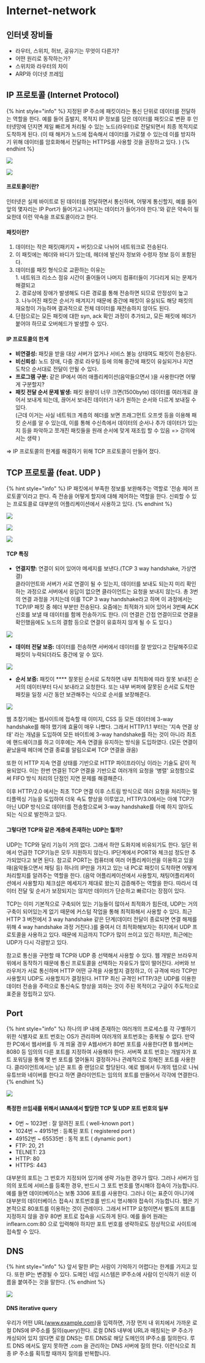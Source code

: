 # Internet-network

## 인터넷 장비들

* 라우터, 스위치, 허브, 공유기는 무엇이 다른가?
* 어떤 원리로 동작하는가?
* 스위치와 라우터의 차이
* ARP와 이더넷 프레임

## IP 프로토콜 (Internet Protocol)

{% hint style="info" %}
지정된 IP 주소에 패킷이라는 통신 단위로 데이터를 전달하는 역할을 한다. 예를 들어 출발지, 목적지 IP 정보를 담은 데이터를 패킷으로 변환 후 인터넷망에 던지면 제일 빠르게 처리될 수 있는 노드(라우터)로 전달되면서 최종 목적지로 도착하게 된다. (이 때 해커가 노드에 접속해서 데이터를 가로챌 수 있는데 이를 방지하기 위해 데이터를 암호화해서 전달하는 HTTPS를 사용할 것을 권장하고 있다. )
{% endhint %}

![](<../.gitbook/assets/1 (2) (1).png>)

![](<../.gitbook/assets/1 (4).png>)

#### 프로토콜이란?

인터넷은 실제 바이트로 된 데이터를 전달하면서 통신하며, 어떻게 통신할지, 예를 들어 앞의 몇자리는 IP Port가 들어가고 나머지는 데이터가 들어가야 한다.'와 같은 약속이 필요한데 이런 약속을 프로토콜이라고 한다.

#### 패킷이란?

1. 데이터는 작은 패킷(패키지 + 버킷)으로 나뉘어 네트워크로 전송된다.
2. 이 패킷에는 헤더와 바디가 있는데, 헤더에 발신자 정보와 수령자 정보 등이 포함된다.
3. 데이터를 패킷 형식으로 교환하는 이유는\
   1\. 네트워크 리소스 점유 시간이 줄어들어 나머지 컴퓨터들이 기다리게 되는 문제가 해결되고\
   2\. 경로상에 장애가 발생해도 다른 경로를 통해 전송하면 되므로 안정성이 높고\
   3\. 나누어진 패킷은 순서가 매겨지기 때문에 중간에 패킷이 유실되도 해당 패킷의 재요청이 가능하며 결과적으로 전체 데이터를 재전송하지 않아도 된다.
4. 단점으로는 모든 패킷에 대한 syn, ack 확인 과정이 추가되고, 모든 패킷에 헤더가 붙어야 하므로 오버헤드가 발생할 수 있다.

#### IP 프로토콜의 한계

* **비연결성:** 패킷을 받을 대상 서버가 없거나 서비스 불능 상태여도 패킷이 전송된다.
* **비신뢰성:** 노드 장애, 다중 경로 라우팅 등에 의해 중간에 패킷이 유실되거나 지연 도착으 순서대로 전달이 안될 수 있다.
* **프로그램 구분:** 같은 IP에서 여러 애플리케이션(음악들으면서 )을 사용한다면 어떻게 구분할지?
* **패킷 전달 순서 문제 발생:** 패킷 용량이 너무 크면(1500byte) 데이터를 여러개로 끊어서 보내게 되는데, 끊어서 보내진 데이터가 내가 원하는 순서와 다르게 보내질 수 있다.\
  (근데 이거는 사실 네트워크 계층의 헤더를 보면 프래그먼트 오프셋 등을 이용해 패킷 순서를 알 수 있는데, 이를 통해 수신측에서 데이터의 순서나 추가 데이터가 있는지 등을 파악하고 쪼개진 패킷들을 원래 순서에 맞게 재조립 할 수 있음 => 강의에서는 생략 )

\=>  IP 프로토콜의 한계를 해결하기 위해 TCP 프로토콜이 만들어 졌다.



## TCP 프로토콜 (feat. UDP )

{% hint style="info" %}
IP 패킷에서 부족한 정보를 보완해주는 역할로 '전송 제어 프로토콜'이라고 한다. 즉 전송을 어떻게 할지에 대해 제어하는 역할을 한다. 신뢰할 수 있는 프로토콜로 대부분의 어플리케이션에서 사용하고 있다.&#x20;
{% endhint %}

![](<../.gitbook/assets/1 (5).png>)

![](<../.gitbook/assets/1 (6).png>)

![](<../.gitbook/assets/1 (7).png>)

#### &#x20;TCP 특징

* **연결지향:** 연결이 되어 있어야 메세지를 보낸다.(TCP 3 way handshake, 가상연결)\
  클라이언트와 서버가 서로 연결이 될 수 있는지, 데이터를 보내도 되는지 미리 확인하는 과정으로 서버에서 응답이 없으면 클라이언트는 요청을 보내지 않는다. 총 3번의 연결 과정을 거치는데 이를 TCP 3 way handshake라고 하며 이 과정에서는 TCP/IP 패킷 중 헤더 부분만 전송된다. 요즘에는 최적화가 되어 있어서 3번째 ACK 신호를 보낼 때 데이터를 함께 전송하기도 한다. (이 연결은 간접 연결이므로 연결을 확인했음에도 노드의 결함 등으로 연결이 유효하지 않게 될 수 도 있다.)&#x20;

![](<../.gitbook/assets/1 (8).png>)

* **데이터 전달 보증:** 데이터를 전송하면 서버에서 데이터를 잘 받았다고 전달해주므로 패킷이 누락되더라도 중간에 알 수 있다.

![](<../.gitbook/assets/1 (9).png>)

* **순서 보증:** 패킷이 **** 잘못된 순서로 도착하면 내부 최적화에 따라 잘못 보내진 순서의 데이터부터 다시 보내라고 요청한다. 또는 내부 버퍼에 잘못된 순서로 도착한 패킷을 일정 시간 동안 보관해주는 식으로 순서를 보장해준다.

![](<../.gitbook/assets/1 (1) (2).png>)

웹 초창기에는 웹사이트에 접속할 때 이미지, CSS 등 모든 데이터에 3-way handshake를 해야 했기에 효율이 매우 나빴다. 그래서 HTTP/1.1 부터는 '지속 연결 상태' 라는 개념을 도입하여 모든 바이트에 3-way handshake를 하는 것이 아니라 최초에 핸드쉐이크를 하고 이후에는 계속 연결을 유지하는 방식을 도입하였다. (모든 연결이 끝났을때 헤더에 연결 종료를 알림으로써 TCP 연결을 끊음)

또한 이 HTTP 지속 연결 상태를 기반으로 HTTP 파이프라이닝 이라는 기술도 같이 적용되었다. 이는 한번 연결된 TCP 연결을 기반으로 여러개의 요청을 '병렬' 요청함으로써 FIFO 방식 처리의 단점인 지연 문제를 해결해준다.&#x20;

이후 HTTP/2.0 에서는 최초 TCP 연결 이후 스트림 방식으로 여러 요청을 처리하는 멀티플렉싱 기능을 도입하여 더욱 속도 향상을 이루었고, HTTP/3.0에서는 아예 TCP가 아닌 UDP 방식으로 데이터를 전송함으로써 3-way handshake를 아예 하지 않아도 되는 식으로 발전하고 있다.

#### 그렇다면 TCP와 같은 계층에 존재하는 UDP는 뭘까?&#x20;

UDP는 TCP와 달리 기능이 거의 없다. 그래서 하얀 도화지에 비유되기도 한다. 일단 위에서 언급한 TCP기능은 모두 지원하지 않는다. IP단계에서 PORT와 체크섬 정도만 추가되었다고 보면 된다. 참고로 PORT는 컴퓨터에 여러 어플리케이션을 이용하고 있을 때(음악들으면서 채팅 등) 하나의 IP만을 가지고 있는 내 PC로 패킷이 도착하면 어떻게 처리할지를 알려주는 역할을 한다. (음악 어플리케이션에서 사용할지, 채팅어플리케이션에서 사용할지)  체크섬은 메세지가 제대로 왔는지 검증해주는 역할을 한다. 따라서 데이터 전달 및 순서가 보장되지는 않지만 데이터가 단순하고 빠르다는 장점이 있다.&#x20;

TCP는 이미 기본적으로 구축되어 있는 기능들이 많아서 최적화가 힘든데, UDP는 거의 구축이 되어있는게 없기 때문에 커스텀 작업을 통해 최적화해서 사용할 수 있다. 최근 HTTP 3 버전에서 3 way handshake 같은 단계(데이터 전달이 종료되면 연결 해제를 위해 4 way handshake 과정 거친다.)를 줄여서 더 최적화해보자는 취지에서 UDP 프로토콜을 사용하고 있다. 때문에 지금까지 TCP가 많이 쓰이고 있긴 하지만, 최근에는 UDP가 다시 각광받고 있다.&#x20;

참고로 통신을 구현할 때 TCP와 UDP 중 선택해서 사용할 수 있다. 웹 개발은 브라우저 위에서 동작하기 때문에 통신 프로토콜을 선택하는 자유도가 많이 떨어진다. 서버와 브라우저가 서로 통신하며 HTTP 어떤 규격을 사용할지 결정하고, 이 규격에 따라 TCP만 사용할지 UDP도 사용할지가 결정된다. HTTP 최신 규격인 HTTP/3은 UDP를 이용한 데이터 전송을 주력으로 통신속도 향상을 꾀하는 것이 주된 목적이고 구글이 주도적으로 표준을 정립하고 있다.



## Port

{% hint style="info" %}
하나의 IP 내에 존재하는 여러개의 프로세스를 각 구별하기 위한 식별자로 포트 번호는 OS가 관리하며 여러개의 포트번호는 중복될 수 없다. 만약 한 PC에서 웹서버를 두 개 띄울 경우 A웹서버가 80번 포트를 사용한다면 B 웹서버는 8080 등 임의의 다른 포트를 지정하여 사용해야 한다. 서버쪽 포트 번호는 개발자가 포트 포워딩을 통해 몇 번 포트를 열어둘지 결정하거나 관례적으로 정해진 포트를 사용한다. 클라이언트에서는 남은 포트 중 랜덤으로 할당된다. 예로 웹에서 두개의 탭으로 나눠 유튜브와 네이버를 한다고 하면 클라이언트는 임의의 포트를 만들어서 각각에 연결한다.
{% endhint %}

![](../.gitbook/assets/1.png)



#### 특정한 쓰임새를 위해서 IANA에서 할당한 TCP 및 UDP 포트 번호의 일부

* 0번 \~ 1023번 : 잘 알려진 포트 ( well-known port )
* 1024번 \~ 49151번 : 등록된 포트 ( registered port )
* 49152번 \~ 65535번 : 동적 포트 ( dynamic port )
* FTP: 20, 21
* TELNET: 23
* HTTP: 80
* HTTPS: 443

대부분의 포트는 그 번호가 지정되어 있기에 생략 가능한 경우가 많다. 그러나 서버가 임의의 포트에 서비스를 등록한 경우, 반드시 그 포트 번호를 명시해야 접속이 가능합니다. 예를 들면 데이터베이스는 보통 3306 포트를 사용한다. 그러나 이는 표준이 아니기에 대부분의 데이터베이스 접속시 포트번호를 반드시 명시해야 접속이 가능합니다. 웹은 기본적으로 80포트를 이용하는 것이 관례이다. 그래서 HTTP 요청이면서 별도의 포트를 지정하지 않을 경우 80번 포트로 접속을 시도하게 된다. 예를 들어 원래는 inflearn.com:80 으로 입력해야 하지만 포트 번호를 생략하로도 정상적으로 사이트에 접속할 수 있다.



## DNS

{% hint style="info" %}
앞서 말한 IP는 사람이 기억하기 어렵다는 한계를 가지고 있다. 또한 IP는 변경될 수 있다. 도메인 네임 시스템은 IP주소에 사람이 인식하기 쉬운 이름을 붙여주는 것을 말한다.
{% endhint %}

![](<../.gitbook/assets/1 (3) (2).png>)

#### DNS iterative query

우리가 어떤 URL(www.example.com)을 입력하면, 가장 먼저 내 위치에서 가까운 로컬 DNS에 IP주소를 질의(query)한다. 로컬 DNS 내부에 URL과 매칭되는 IP 주소가 캐싱되어 있지 않다면 로컬 DNS는 루트 DNS로 해당 도메인의 IP주소를 질의한다. 루트 DNS 에서도 알지 못하면 .com 을 관리하는 DNS 서버에 질의 한다. 이런식으로 최종 IP 주소를 획득할 때까지 질의를 반복합니다.&#x20;

